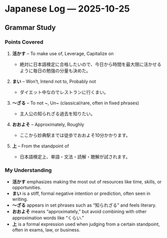 # Japanese Log — 2025-10-25  
## Grammar Study

### Points Covered
1. **活かす** – To make use of, Leverage, Capitalize on  
   - 絶対に日本語検定に合格したいので、今日から時間を最大限に活かせるように毎日の勉強の分量も決めた。  

2. **まい** – Won’t, Intend not to, Probably not  
   - ダイエット中なのでレストランに行くまい。  

3. **～ざる** – To not ~, Un~ (classical/rare, often in fixed phrases)  
   - 主人公の知られざる過去を知りたい。  

4. **おおよそ** – Approximately, Roughly  
   - ここから妙典駅までは徒歩でおおよそ10分かかります。  

5. **上** – From the standpoint of  
   - 日本語検定上、単語・文法・読解・聴解が試されます。  

### My Understanding
- **活かす** emphasizes making the most out of resources like time, skills, or opportunities.  
- **まい** is a stiff, formal negative intention or prediction, often seen in writing.  
- **～ざる** appears in set phrases such as “知られざる” and feels literary.  
- **おおよそ** means “approximately,” but avoid combining with other approximation words like “くらい.”  
- **上** is a formal expression used when judging from a certain standpoint, often in exams, law, or business.  
